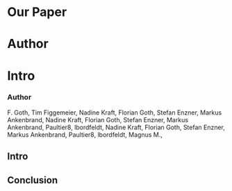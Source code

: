 # Our Paper
# Author
 
# Intro

### Author
F. Goth, Tim Figgemeier, Nadine Kraft, Florian Goth, Stefan Enzner, Markus Ankenbrand, Nadine Kraft, Florian Goth, Stefan Enzner, Markus Ankenbrand, Paultier8, lbordfeldt, Nadine Kraft, Florian Goth, Stefan Enzner, Markus Ankenbrand, Paultier8, lbordfeldt, Magnus M.,

## Intro


## Conclusion


